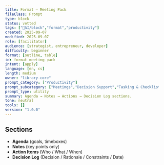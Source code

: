 ```yaml
---
title: Format – Meeting Pack
fileClass: Prompt
type: block
status: vetted
tags: ["🤖AI/block","format","productivity"]
created: 2025-09-07
modified: 2025-09-07
role: [facilitator]
audience: [strategist, entrepreneur, developer]
difficulty: beginner
format: [outline, table]
id: format-meeting-pack
intent: [apply]
language: [en, cs]
length: medium
owner: "library-core"
prompt_category: ["Productivity"]
prompt_subcategory: ["Meetings","Decision Support","Tasking & Checklists"]
prompt_type: utility
summary: Agenda → Notes → Actions → Decision Log sections.
tone: neutral
tools: []
version: "1.0.0"
---
```


## Sections
- **Agenda** (goals, timeboxes)
- **Notes** (key points only)
- **Action Items** (Who / What / When)
- **Decision Log** (Decision / Rationale / Constraints / Date)
